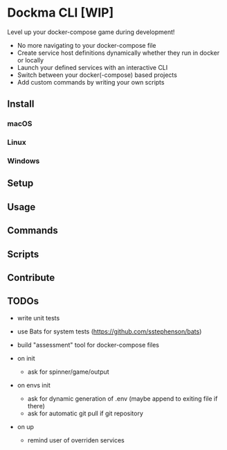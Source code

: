# Dockma CLI [WIP]

Level up your docker-compose game during development!

- No more navigating to your docker-compose file
- Create service host definitions dynamically whether they run in docker or locally
- Launch your defined services with an interactive CLI
- Switch between your docker(-compose) based projects
- Add custom commands by writing your own scripts

## Install

### macOS

### Linux

### Windows

## Setup

## Usage

## Commands

## Scripts

## Contribute

## TODOs

- write unit tests
- use Bats for system tests (https://github.com/sstephenson/bats)
- build "assessment" tool for docker-compose files

- on init
  - ask for spinner/game/output
- on envs init
  - ask for dynamic generation of .env (maybe append to exiting file if there)
  - ask for automatic git pull if git repository
- on up
  - remind user of overriden services
